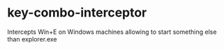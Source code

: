 # key-combo-interceptor
Intercepts Win+E on Windows machines allowing to start something else than explorer.exe
